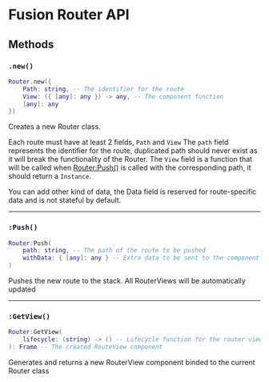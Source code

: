 # Fusion Router API
## Methods
### `.new()`
```lua
Router.new({
    Path: string, -- The identifier for the route
    View: ({ [any]: any }) -> any, -- The component function
    [any]: any
})
```

Creates a new Router class.

Each route must have at least 2 fields, `Path` and `View`
The `path` field represents the identifier for the route, duplicated path should never exist as it will break the
functionality of the Router. The `View` field is a function that will be called when [Router:Push()](#push) is called with
the corresponding path, it should return a `Instance`.

You can add other kind of data, the Data field is reserved for route-specific data and is not stateful by default.
___
### `:Push()`
```lua
Router:Push(
    path: string, -- The path of the route to be pushed
    withData: { [any]: any } -- Extra data to be sent to the component function of the route
)
```

Pushes the new route to the stack. All RouterViews will be automatically updated
___
### `:GetView()`
```lua
Router:GetView(
    lifecycle: (string) -> () -- Lifecycle function for the router view
): Frame -- The created RouteView component
```

Generates and returns a new RouterView component binded to the current Router class